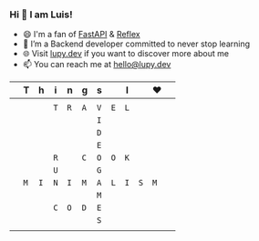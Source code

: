 ### Hi 👋 I am Luis!

- 😄 I'm a fan of [FastAPI](https://fastapi.tiangolo.com/) & [Reflex](https://reflex.dev/)
- 🌱 I’m a Backend developer committed to never stop learning
- 🌐 Visit [lupy.dev](https://lupy.dev) if you want to discover more about me
- 📫 You can reach me at hello@lupy.dev

||T|h|i|n|g|s||I||❤||
|-|-|-|-|-|-|-|-|-|-|-|-|
|||||||||||||
||||`T`|`R`|`A`|`V`|`E`|`L`||||
|||||||`I`||||||
|||||||`D`||||||
|||||||`E`||||||
||||`R`||`C`|`O`|`O`|`K`||||
||||`U`|||`G`||||||
||`M`|`I`|`N`|`I`|`M`|`A`|`L`|`I`|`S`|`M`||
|||||||`M`||||||
||||`C`|`O`|`D`|`E`||||||
|||||||`S`||||||
|||||||||||||
